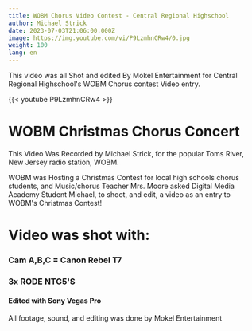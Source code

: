 ```yaml
---
title: WOBM Chorus Video Contest - Central Regional Highschool
author: Michael Strick
date: 2023-07-03T21:06:00.000Z
image: https://img.youtube.com/vi/P9LzmhnCRw4/0.jpg
weight: 100
lang: en
---
```

This video was all Shot and edited By Mokel Entertainment for Central Regional Highschool's WOBM Chorus contest Video entry.

{{< youtube P9LzmhnCRw4  >}}

# WOBM Christmas Chorus Concert
This Video Was Recorded by Michael Strick, for the popular Toms River, New Jersey radio station, WOBM. 

WOBM was Hosting a Christmas Contest for local high schools chorus students, and Music/chorus Teacher Mrs. Moore asked Digital Media Academy Student Michael, to shoot, and edit, a video as an entry to WOBM's Christmas Contest!


# Video was shot with:
### Cam A,B,C = Canon Rebel T7
### 3x RODE NTG5'S
#### Edited with Sony Vegas Pro 

All footage, sound, and editing was done by Mokel Entertainment



